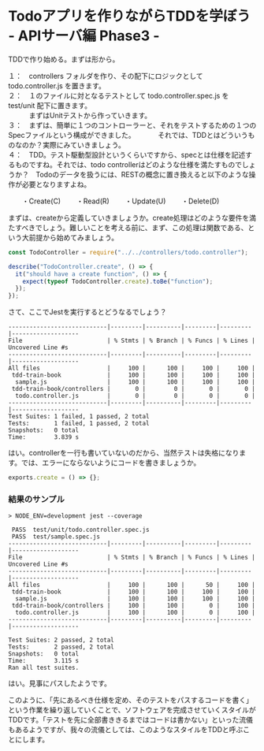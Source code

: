 # Todoアプリを作りながらTDDを学ぼう - APIサーバ編 Phase3 -

TDDで作り始める。まずは形から。

１：　controllers フォルダを作り、その配下にロジックとして todo.controller.js を置きます。  
２：　１のファイルに対となるテストとして todo.controller.spec.js を test/unit 配下に置きます。  
　　　まずはUnitテストから作っていきます。  
３：　まずは、簡単に１つのコントローラーと、それをテストするための１つのSpecファイルという構成ができました。
　　　それでは、TDDとはどういうものなのか？実際にみていきましょう。  
４：　TDD。テスト駆動型設計というくらいですから、specとは仕様を記述するものですね。それでは、todo controllerはどのような仕様を満たすものでしょうか？　Todoのデータを扱うには、RESTの概念に置き換えると以下のような操作が必要となりますよね。  

　　・Create(C)
　　・Read(R)
　　・Update(U)
　　・Delete(D)

まずは、createから定義していきましょうか。create処理はどのような要件を満たすべきでしょう。難しいことを考える前に、まず、この処理は関数である、という大前提から始めてみましょう。  

```javascript
const TodoController = require("../../controllers/todo.controller");

describe("TodoController.create", () => {
  it("should have a create function", () => {
    expect(typeof TodoController.create).toBe("function");
  });
});
```

さて、ここでJestを実行するとどうなるでしょう？

```
----------------------------|---------|----------|---------|---------|-------------------
File                        | % Stmts | % Branch | % Funcs | % Lines | Uncovered Line #s 
----------------------------|---------|----------|---------|---------|-------------------
All files                   |     100 |      100 |     100 |     100 |                   
 tdd-train-book             |     100 |      100 |     100 |     100 |                   
  sample.js                 |     100 |      100 |     100 |     100 |                   
 tdd-train-book/controllers |       0 |        0 |       0 |       0 |                   
  todo.controller.js        |       0 |        0 |       0 |       0 |                   
----------------------------|---------|----------|---------|---------|-------------------
Test Suites: 1 failed, 1 passed, 2 total
Tests:       1 failed, 1 passed, 2 total
Snapshots:   0 total
Time:        3.839 s
```

はい。controllerを一行も書いていないのだから、当然テストは失格になります。では、エラーにならないようにコードを書きましょうか。

```javascript
exports.create = () => {};
```

### 結果のサンプル

```
> NODE_ENV=development jest --coverage

 PASS  test/unit/todo.controller.spec.js
 PASS  test/sample.spec.js
----------------------------|---------|----------|---------|---------|-------------------
File                        | % Stmts | % Branch | % Funcs | % Lines | Uncovered Line #s 
----------------------------|---------|----------|---------|---------|-------------------
All files                   |     100 |      100 |      50 |     100 |                   
 tdd-train-book             |     100 |      100 |     100 |     100 |                   
  sample.js                 |     100 |      100 |     100 |     100 |                   
 tdd-train-book/controllers |     100 |      100 |       0 |     100 |                   
  todo.controller.js        |     100 |      100 |       0 |     100 |                   
----------------------------|---------|----------|---------|---------|-------------------

Test Suites: 2 passed, 2 total
Tests:       2 passed, 2 total
Snapshots:   0 total
Time:        3.115 s
Ran all test suites.
```

はい。見事にパスしたようです。

このように、「先にあるべき仕様を定め、そのテストをパスするコードを書く」という作業を繰り返していくことで、ソフトウェアを完成させていくスタイルがTDDです。「テストを先に全部書ききるまではコードは書かない」といった流儀もあるようですが、我々の流儀としては、このようなスタイルをTDDと呼ぶことにします。